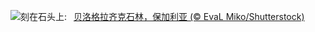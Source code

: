 ![](https://www.bing.com/th?id=OHR.BulgariaRocks_ZH-CN0234903972_UHD.jpg&w=1000)刻在石头上:&nbsp;&ensp;[贝洛格拉齐克石林，保加利亚 (© EvaL Miko/Shutterstock)](https://www.bing.com/th?id=OHR.BulgariaRocks_ZH-CN0234903972_UHD.jpg)
<br><br/>
